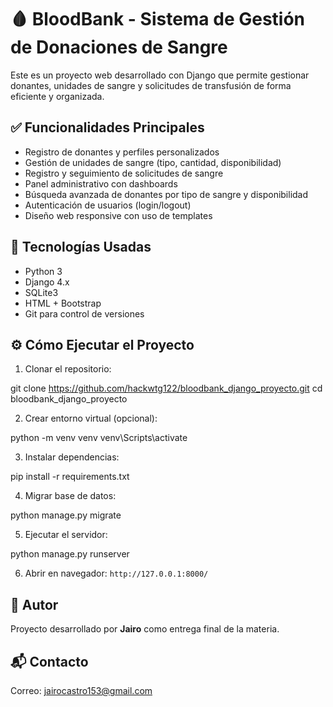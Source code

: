 
# 🩸 BloodBank - Sistema de Gestión de Donaciones de Sangre

Este es un proyecto web desarrollado con Django que permite gestionar donantes, unidades de sangre y solicitudes de transfusión de forma eficiente y organizada.

## ✅ Funcionalidades Principales

- Registro de donantes y perfiles personalizados
- Gestión de unidades de sangre (tipo, cantidad, disponibilidad)
- Registro y seguimiento de solicitudes de sangre
- Panel administrativo con dashboards
- Búsqueda avanzada de donantes por tipo de sangre y disponibilidad
- Autenticación de usuarios (login/logout)
- Diseño web responsive con uso de templates

## 🧱 Tecnologías Usadas

- Python 3
- Django 4.x
- SQLite3
- HTML + Bootstrap
- Git para control de versiones

## ⚙️ Cómo Ejecutar el Proyecto

1. Clonar el repositorio:

git clone https://github.com/hackwtg122/bloodbank_django_proyecto.git
cd bloodbank_django_proyecto

2. Crear entorno virtual (opcional):

python -m venv venv
venv\Scripts\activate


3. Instalar dependencias:

pip install -r requirements.txt


4. Migrar base de datos:

python manage.py migrate

5. Ejecutar el servidor:

python manage.py runserver


6. Abrir en navegador: `http://127.0.0.1:8000/`

## 👤 Autor

Proyecto desarrollado por **Jairo** como entrega final de la materia.

## 📬 Contacto

Correo: jairocastro153@gmail.com


